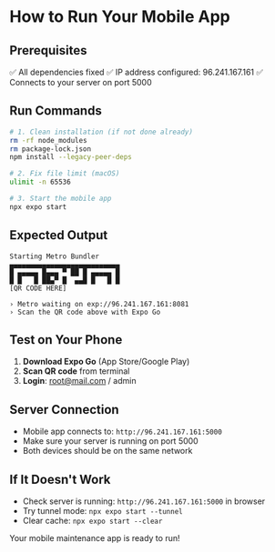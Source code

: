 # How to Run Your Mobile App

## Prerequisites
✅ All dependencies fixed
✅ IP address configured: 96.241.167.161
✅ Connects to your server on port 5000

## Run Commands
```bash
# 1. Clean installation (if not done already)
rm -rf node_modules
rm package-lock.json
npm install --legacy-peer-deps

# 2. Fix file limit (macOS)
ulimit -n 65536

# 3. Start the mobile app
npx expo start
```

## Expected Output
```
Starting Metro Bundler
▄▄▄▄▄▄▄▄▄▄▄▄▄▄▄▄▄▄▄▄▄▄▄▄▄▄▄
█ ▄▄▄▄▄ █▄▄▄ ▀ ██ █ ▄▄▄▄▄ █
█ █   █ ██▄▀ █  ▄▄█ █   █ █
[QR CODE HERE]

› Metro waiting on exp://96.241.167.161:8081
› Scan the QR code above with Expo Go
```

## Test on Your Phone
1. **Download Expo Go** (App Store/Google Play)
2. **Scan QR code** from terminal
3. **Login**: root@mail.com / admin

## Server Connection
- Mobile app connects to: `http://96.241.167.161:5000`
- Make sure your server is running on port 5000
- Both devices should be on the same network

## If It Doesn't Work
- Check server is running: `http://96.241.167.161:5000` in browser
- Try tunnel mode: `npx expo start --tunnel`
- Clear cache: `npx expo start --clear`

Your mobile maintenance app is ready to run!